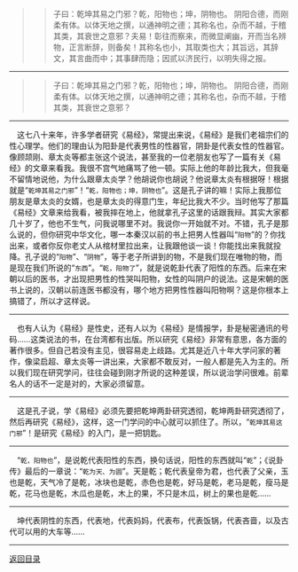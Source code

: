 > > 子曰：乾坤其易之门邪？乾，阳物也；坤，阴物也。 阴阳合德，而刚柔有体。以体天地之撰，以通神明之德；其称名也，杂而不越，于稽其类，其衰世之意邪？夫易！彰往而察来，而微显阐幽，开而当名辨物，正言断辞，则备矣！其称名也小，其取类也大；其旨远，其辞文，其言曲而中；其事肆而隐；因贰以济民行，以明失得之报。
___
> > 子曰：乾坤其易之门邪？乾，阳物也；坤，阴物也。 阴阳合德，而刚柔有体。以体天地之撰，以通神明之德；其称名也，杂而不越，于稽其类，其衰世之意邪？
___
&emsp;这七八十来年，许多学者研究《易经》，常提出来说，《易经》是我们老祖宗们的性心理学。他们的理由认为阳卦是代表男性的性器官，阴卦是代表女性的性器官。像顾颉刚、章太炎等都主张这个说法，甚至我的一位老朋友也写了一篇有关《易经》的文章来看我。我很不宫气地痛骂了他一顿。实际上他的年龄比我大，但我毫不留情地说他，为什么跟章太炎学？他胡说你也胡说？他说章太炎有根据呀！根据就是“``乾坤其易之门邪``”！“``乾，阳物也；坤，阴物也``”。这是孔子讲的嘛！实际上我那位朋友是章太炎的女婿，也是章太炎的得意门生，年纪比我大不少。当时他写了那篇《易经》文章来给我看，被我摔在地上，他就拿孔子这里的话跟我辩。其实大家都几十岁了，他也不生气，问我说哪里不对。我说你一开始就不对。不错，孔子是那么说的，但你研究中华文化，哪一本秦汉以前的书上把男人性器叫“``阳物``”的？你找出来，或者你反你老丈人从棺材里拉出来，让我跟他谈一谈！你能找出来我就投降。孔子说的“``阳物``”、“``阴物``”，等于老子所讲到的物，不是我们现在唯物的物，而是现在我们所说的“``东西``”。“``乾，阳物了``”，就是说乾卦代表了阳性的东西。后来在宋朝以后的医书，才出现把男性的性哭叫阳物，女性的叫阴户的说法。这是宋朝的医书上说的，汉朝以前连医书都没有，哪个地方把男性性器叫阳物啊？这是你根本上搞错了，所以才这样说。
___
&emsp;也有人认为《易经》是性史，还有人以为《易经》是情报学，卦是秘密通讯的号码……这类说法的书，在台湾都有出版。所以研究《易经》非常有意思，各方面的著作很多。但自己若没有主见，很容易走上歧路。尤其是近八十年大学问家的著作，像梁启超、章太炎等一讲出来，大家都不敢反对，一般人都是先入为主的。所以我们现在研究学问，往往会碰到刚才所说的这种差误，所以说治学问很难。前辈名人的话不一定是对的，大家必须留意。
___
&emsp;这是孔子说，学《易经》必须先要把乾坤两卦研究透彻，乾坤两卦研究透彻了，然后再研究《易经》，这样，这一门学问的中心就可以抓住了。所以，“``乾坤其易这门邪``”！是研究《易经》的入门，是一把钥匙。
___
&emsp;“``乾，阳物也``”，是说乾代表阳性的东西，换句话说，阳性的东西就叫“``乾``”；《说卦传》最后的一章说：“``乾为天、为圆``”。天是乾；乾代表皇帝为君，也代表了父亲，玉也是乾，天气冷了是乾，冰块也是乾，赤色也是乾，好马是乾，老马是乾，瘦马是乾，花马也是乾，木瓜也是乾，木上的果，不只是木瓜，树上的果也是乾……
___
&emsp;坤代表阴性的东西，代表地，代表妈妈，代表布，代表饭锅，代表吝啬，以及古代可以用的大车等……
___
[返回目录](../../../master/README.md#目录)